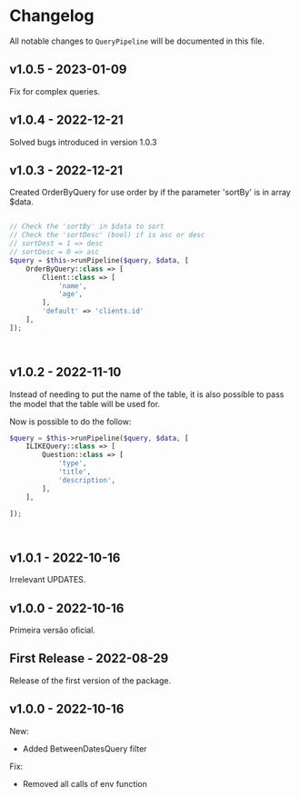 # Changelog

All notable changes to `QueryPipeline` will be documented in this file.

## v1.0.5 - 2023-01-09

Fix for complex queries.

## v1.0.4 - 2022-12-21

Solved bugs introduced in version 1.0.3

## v1.0.3 - 2022-12-21

Created OrderByQuery for use order by if the parameter 'sortBy' is in array $data.

```php

// Check the 'sortBy' in $data to sort
// Check the 'sortDesc' (bool) if is asc or desc 
// sortDest = 1 => desc 
// sortDesc = 0 => asc
$query = $this->runPipeline($query, $data, [
    OrderByQuery::class => [
        Client::class => [
            'name',
            'age',
        ],
        'default' => 'clients.id'
    ],
]);




```
## v1.0.2 - 2022-11-10

Instead of needing to put the name of the table, it is also possible to pass the model that the table will be used for.

Now is possible to do the follow:

```php
$query = $this->runPipeline($query, $data, [
    ILIKEQuery::class => [
        Question::class => [
            'type',
            'title',
            'description',
        ],
    ],

]);




```
## v1.0.1 - 2022-10-16

Irrelevant UPDATES.

## v1.0.0 - 2022-10-16

Primeira versão oficial.

## First Release - 2022-08-29

Release of the first version of the package.

## v1.0.0 - 2022-10-16

New:

- Added BetweenDatesQuery filter

Fix:

- Removed all calls of env function

